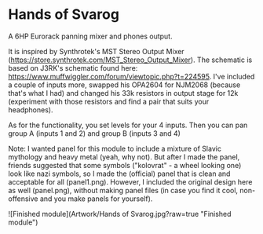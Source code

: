 # Hands of Svarog
 A 6HP Eurorack panning mixer and phones output. 
 
 It is inspired by Synthrotek's MST Stereo Output Mixer (https://store.synthrotek.com/MST_Stereo_Output_Mixer). The schematic is based on J3RK's schematic found here: https://www.muffwiggler.com/forum/viewtopic.php?t=224595. I've included a couple of inputs more, swapped his OPA2604 for NJM2068 (because that's what I had) and changed his 33k resistors in output stage for 12k (experiment with those resistors and find a pair that suits your headphones).
 
 As for the functionality, you set levels for your 4 inputs. Then you can pan group A (inputs 1 and 2) and group B (inputs 3 and 4)
 
Note: I wanted panel for this module to include a mixture of Slavic mythology and heavy metal (yeah, why not). But after I made the panel, friends suggested that some symbols ("kolovrat" - a wheel looking one) look like nazi symbols, so I made the (official) panel that is clean and acceptable for all (panel1.png). However, I included the original design here as well (panel.png), without making panel files (in case you find it cool, non-offensive and you make panels for yourself).

![Finished module](Artwork/Hands of Svarog.jpg?raw=true "Finished module")
